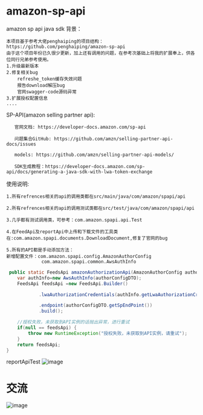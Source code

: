 # amazon-sp-api
amazon sp api java sdk
背景：

    本项目基于参考大佬penghaiping的项目结构：https://github.com/penghaiping/amazon-sp-api
    由于这个项目年份已久很少更新，加上还有调用的问题，在参考次基础上将我的扩展奉上，供各位同行兄弟参考使用。
    1.升级最新版本
    2.修复相关bug
        refreshe_token缓存失效问题
        报告download解压bug
        官网swagger-code源码异常
    3.扩展授权配置信息
    ....




SP-API(amazon selling partner api):

       官网文档: https://developer-docs.amazon.com/sp-api
    
       问题集合GitHub: https://github.com/amzn/selling-partner-api-docs/issues
    
       models: https://github.com/amzn/selling-partner-api-models/
    
       SDK生成教程：https://developer-docs.amazon.com/sp-api/docs/generating-a-java-sdk-with-lwa-token-exchange 



使用说明:

    1.所有refrences相关的api的调用类都在src/main/java/com/amazon/spapi/api
    
    2.所有refrences相关的api的调用测试类都在src/test/java/com/amazon/spapi/api
    
    3.几乎都有测试调用类，可参考：com.amazon.spapi.api.Test
    
    4.在FeedApi及reportApi中上传和下载文件的工具类在:com.amazon.spapi.documents.DownloadDocument,修复了官网的bug
    
    5.所有的API都是手动添加方法：
    新增配置文件：com.amazon.spapi.config.AmazonAuthorConfig
                 com.amazon.spapi.common.AwsAuthInfo
```java
 public static FeedsApi amazonAuthorizationApi(AmazonAuthorConfig authorConfigDTO) {
    var authInfo=new AwsAuthInfo(authorConfigDTO);
    FeedsApi feedsApi =new FeedsApi.Builder()

            .lwaAuthorizationCredentials(authInfo.getLwaAuthorizationCredentials())

            .endpoint(authorConfigDTO.getSpEndPoint())
            .build();

    //授权失败，未获取到API实例的话抛出异常，进行重试
    if(null == feedsApi) {
        throw new RuntimeException("授权失败，未获取到API实例，请重试");
    }
    return feedsApi;
}
```
reportApiTest
![image](https://github.com/supoman-service/Amazon-SP-Api-JAVA/assets/20614254/5a222e67-1116-4b21-9da9-6a7bcc51fdfa)

# 交流
![image](https://github.com/supoman-service/Amazon-SP-Api-JAVA/assets/20614254/b1ecd520-40d7-41bc-ab85-a37e00d278ad)
